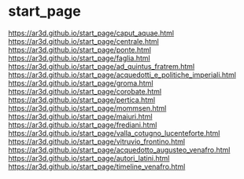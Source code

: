 # start_page
https://ar3d.github.io/start_page/caput_aquae.html
<br>
https://ar3d.github.io/start_page/centrale.html
<br>
https://ar3d.github.io/start_page/ponte.html
<br>
https://ar3d.github.io/start_page/faglia.html
<br>
https://ar3d.github.io/start_page/ad_quintus_fratrem.html
<br>
https://ar3d.github.io/start_page/acquedotti_e_politiche_imperiali.html
<br>
https://ar3d.github.io/start_page/groma.html
<br>
https://ar3d.github.io/start_page/corobate.html
<br>
https://ar3d.github.io/start_page/pertica.html
<br>
https://ar3d.github.io/start_page/mommsen.html
<br>
https://ar3d.github.io/start_page/maiuri.html
<br>
https://ar3d.github.io/start_page/frediani.html
<br>
https://ar3d.github.io/start_page/valla_cotugno_lucenteforte.html
<br>
https://ar3d.github.io/start_page/vitruvio_frontino.html
<br>
https://ar3d.github.io/start_page/acquedotto_augusteo_venafro.html
<br>
https://ar3d.github.io/start_page/autori_latini.html
<br>
https://ar3d.github.io/start_page/timeline_venafro.html
<br>
